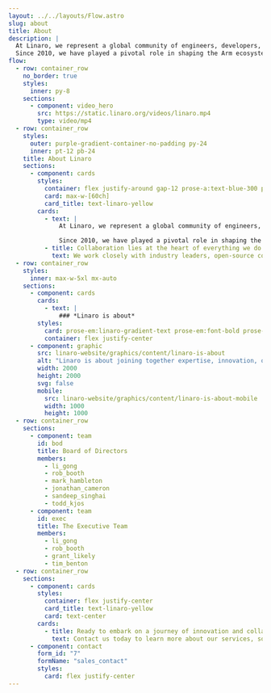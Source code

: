 ```yaml
---
layout: ../../layouts/Flow.astro
slug: about
title: About
description: |
  At Linaro, we represent a global community of engineers, developers, and technology enthusiasts dedicated to pushing the boundaries of what's possible with Arm-based technologies. 
  Since 2010, we have played a pivotal role in shaping the Arm ecosystem, fostering collaboration, standardization, and optimization to drive innovation and accelerate product deployment.
flow:
  - row: container_row
    no_border: true
    styles:
      inner: py-8
    sections:
      - component: video_hero
        src: https://static.linaro.org/videos/linaro.mp4
        type: video/mp4
  - row: container_row
    styles:
      outer: purple-gradient-container-no-padding py-24
      inner: pt-12 pb-24
    title: About Linaro
    sections:
      - component: cards
        styles:
          container: flex justify-around gap-12 prose-a:text-blue-300 prose-a:no-underline hover:prose-a:underline prose-p:text-2xl
          card: max-w-[60ch]
          card_title: text-linaro-yellow
        cards:
          - text: |
              At Linaro, we represent a global community of engineers, developers, and technology enthusiasts dedicated to pushing the boundaries of what's possible with Arm-based technologies. 

              Since 2010, we have played a pivotal role in shaping the Arm ecosystem, fostering collaboration, standardization, and optimization to drive innovation and accelerate product deployment.
          - title: Collaboration lies at the heart of everything we do at Linaro.
            text: We work closely with industry leaders, open-source communities, and technology partners to co-create, standardize, and optimize solutions that drive innovation and enable seamless integration across diverse platforms and environments.
  - row: container_row
    styles:
      inner: max-w-5xl mx-auto
    sections:
      - component: cards
        cards:
          - text: |
              ### *Linaro is about*
        styles:
          card: prose-em:linaro-gradient-text prose-em:font-bold prose-em:not-italic prose-p:text-3xl prose-headings:text-5xl
          container: flex justify-center
      - component: graphic
        src: linaro-website/graphics/content/linaro-is-about
        alt: "Linaro is about joining together expertise, innovation, open standards and community"
        width: 2000
        height: 2000
        svg: false
        mobile:
          src: linaro-website/graphics/content/linaro-is-about-mobile
          width: 1000
          height: 1000
  - row: container_row
    sections:
      - component: team
        id: bod
        title: Board of Directors
        members:
          - li_gong
          - rob_booth
          - mark_hambleton
          - jonathan_cameron
          - sandeep_singhai
          - todd_kjos
      - component: team
        id: exec
        title: The Executive Team
        members:
          - li_gong
          - rob_booth
          - grant_likely
          - tim_benton
  - row: container_row
    sections:
      - component: cards
        styles:
          container: flex justify-center
          card_title: text-linaro-yellow
          card: text-center
        cards:
          - title: Ready to embark on a journey of innovation and collaboration with Linaro?
            text: Contact us today to learn more about our services, solutions, and how we can help you achieve your technology goals. Together, let's shape the future of technology and drive positive change in the Arm ecosystem.
      - component: contact
        form_id: "7"
        formName: "sales_contact"
        styles:
          card: flex justify-center
---
```

